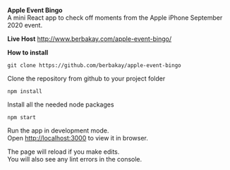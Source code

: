 **Apple Event Bingo**<br>
A mini React app to check off moments from the Apple iPhone September 2020 event.

**Live Host**
http://www.berbakay.com/apple-event-bingo/

**How to install**

`git clone https://github.com/berbakay/apple-event-bingo`

Clone the repository from github to your project folder

`npm install`

Install all the needed node packages 

`npm start`

Run the app in development mode.<br />
Open [http://localhost:3000](http://localhost:3000) to view it in browser.

The page will reload if you make edits.<br />
You will also see any lint errors in the console.